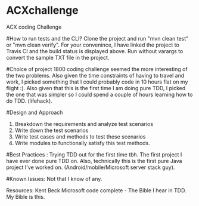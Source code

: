 # ACXchallenge
ACX coding Challenge

#How to run tests and the CLI?
Clone the project and run "mvn clean test" or "mvn clean verify". For your convenince, I have linked the project to Travis CI and the build status is displayed above. Run without varargs to convert the sample TXT file in the project.

#Choice of project
1800 coding challenge seemed the more interesting of the two problems. Also given the time constraints of having to travel and work, I picked something that I could probably code in 10 hours flat on my flight :). Also given that this is the first time I am doing pure TDD, I picked the one that was simpler so I could spend a couple of hours learning how to do TDD. (lifehack). 

#Design and Approach
1. Breakdown the requirements and analyze test scenarios
2. Write down the test scenarios
3. Write test cases and methods to test these scenarios
4. Write modules to functionally satisfy this test methods.

#Best Practices :
Trying TDD out for the first time tbh. The first project I have ever done pure TDD on. Also, technically this is the first pure Java project I've worked on. (Android/mobile/Microsoft server stack guy).

#Known Issues:
Not that I know of any. 

Resources: 
Kent Beck
Microsoft code complete - The Bible I hear in TDD. My Bible is this. 
